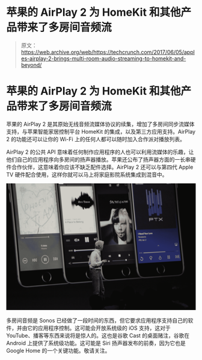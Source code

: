 # 苹果的 AirPlay 2 为 HomeKit 和其他产品带来了多房间音频流 

> 原文：<https://web.archive.org/web/https://techcrunch.com/2017/06/05/apples-airplay-2-brings-multi-room-audio-streaming-to-homekit-and-beyond/>

# 苹果的 AirPlay 2 为 HomeKit 和其他产品带来了多房间音频流

苹果的 AirPlay 2 是其原始无线音频流媒体协议的续集，增加了多房间同步流媒体支持，与苹果智能家居控制平台 HomeKit 的集成，以及第三方应用支持。AirPlay 2 的功能还可以让你的 Wi-Fi 上的任何人都可以随时加入合作派对播放列表。

AirPlay 2 的公共 API 意味着任何制作应用程序的人也可以利用流媒体的乐趣，让他们自己的应用程序向多房间的扬声器播放。苹果还公布了扬声器方面的一长串硬件合作伙伴，这意味着你应该不缺乏配件选择。AirPlay 2 还可以与第四代 Apple TV 硬件配合使用，这样你就可以马上将家庭影院系统集成到混音中。

[![](img/543671bdfe310bccc0e52ff9dce22882.png)](https://web.archive.org/web/20230204072016/https://techcrunch.com/wp-content/uploads/2017/06/apple-liveblog0651.jpg)

多房间音频是 Sonos 已经做了一段时间的东西，但它要求应用程序支持自己的软件，并由它的应用程序控制。这可能会开放系统级的 iOS 支持，这对于 YouTube、播客等东西来说将是惊人的。这也是谷歌 Cast 的桌面赌注，谷歌在 Android 上提供了系统级功能。这可能是 Siri 扬声器发布的前奏，因为它也是 Google Home 的一个关键功能。敬请关注。